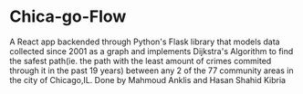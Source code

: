 # Chica-go-Flow
A React app backended through Python's Flask library that models data collected since 2001 as a graph and implements Dijkstra's Algorithm to find the safest path(ie. the path with the least amount of crimes commited through it in the past 19 years) between any 2 of the 77 community areas in the city of Chicago,IL. Done by Mahmoud Anklis and Hasan Shahid Kibria 
